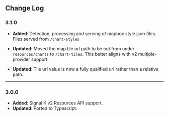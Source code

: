 ## Change Log

### 3.1.0

- **Added**: Detection, processing and serving of mapbox style json files. Files served from `/chart-styles` 

- **Updated**: Moved  the map tile url path to be out from under `resources/charts` to `/chart-tiles`. This better aligns with v2 multiple-provider support.

- **Updated**: Tile url value is now a fully qualified url rather than a relative path.


---

### 3.0.0

- **Added**: Signal K v2 Resources API support.
- **Updated**: Ported to Typescript.